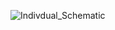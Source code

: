 ![Indivdual_Schematic](https://github.com/user-attachments/assets/a16051c5-eb93-4320-9d87-495e46de5e27)
